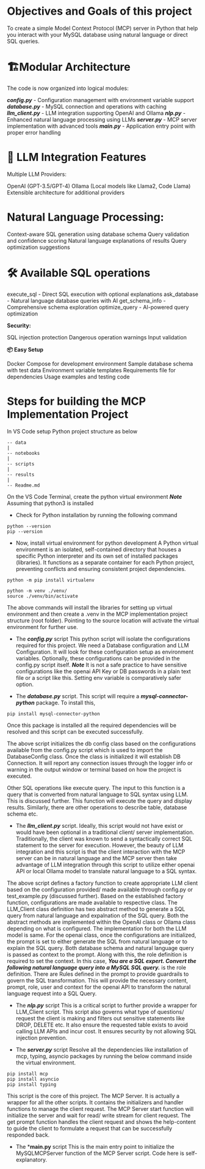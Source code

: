 # **Objectives and Goals of this project**
To create a simple Model Context Protocol (MCP) server in Python that help you interact with your MySQL database using natural language or direct SQL queries.

# **🏗️Modular Architecture**
The code is now organized into logical modules:

***config.py*** - Configuration management with environment variable support
***database.py*** - MySQL connection and operations with caching
***llm_client.py*** - LLM integration supporting OpenAI and Ollama
***nlp.py*** - Enhanced natural language processing using LLMs
***server.py*** - MCP server implementation with advanced tools
***main.py*** - Application entry point with proper error handling

# **🤖 LLM Integration Features**
Multiple LLM Providers:

OpenAI (GPT-3.5/GPT-4)
Ollama (Local models like Llama2, Code Llama)
Extensible architecture for additional providers

# **Natural Language Processing:**

Context-aware SQL generation using database schema
Query validation and confidence scoring
Natural language explanations of results
Query optimization suggestions

# **🛠️ Available SQL operations**

execute_sql - Direct SQL execution with optional explanations
ask_database - Natural language database queries with AI
get_schema_info - Comprehensive schema exploration
optimize_query - AI-powered query optimization

**Security:**

SQL injection protection
Dangerous operation warnings
Input validation

**📦 Easy Setup**

Docker Compose for development environment
Sample database schema with test data
Environment variable templates
Requirements file for dependencies
Usage examples and testing code

# **Steps for building the MCP Implementation Project**
In VS Code setup Python project structure as below 

```
-- data
|
-- notebooks
|
-- scripts
|
-- results
|
-- Readme.md
```
On the VS Code Terminal, create the python virtual environment
***Note*** Assuming that python3 is installed
- Check for Python installation by running the following command

```
python --version
pip --version
```
- Now, install virtual environment for python development
A Python virtual environment is an isolated, self-contained directory that houses a specific Python interpreter and its own set of installed packages (libraries). It functions as a separate container for each Python project, preventing conflicts and ensuring consistent project dependencies.

``` 
python -m pip install virtualenv

python -m venv ./venv/
source ./venv/bin/activate
```
The above commands will install the libraries for setting up virtual environment and then create a .venv in the MCP implementation project structure (root folder). Pointing to the source location will activate the virtual environment for further use.

- The ***config.py*** script
This python script will isolate the configurations required for this project. We need a Database configuration and LLM Configuration. 
It will look for these configuration setup as environment variables. Optionally, these configurations can be provided in the config.py script itself.
***Note*** It is not a safe practice to have sensitive configurations like the openai API Key or DB passwords in a plain text file or a script like this. Setting env variable is comparatively safer option.

- The ***database.py*** script.
This script will require a ***mysql-connector-python*** package. To install this,

```
pip install mysql-connector-python
```
Once this package is installed all the required dependencies will be resolved and this script can be executed successfully. 

The above script initializes the db config class based on the configurations available from the config.py script which is used to import the DatabaseConfig class.
Once the class is initialized it will establish DB Connection. It will report any connection issues through the logger info or warning in the output window or terminal based on how the project is executed.

Other SQL operations like execute query. The input to this function is a query that is converted from natural language to SQL syntax using LLM. This is discussed further. 
This function will execute the query and display results. Similarly, there are other operations to describe table, database schema etc.

- The ***llm_client.py*** script.
Ideally, this script would not have exist or would have been optional in a traditional client/ server implementation. Traditionally, the client was known to send a syntactically correct SQL statement to the server for execution. However, the beauty of LLM integration and this script is that the client interaction with the MCP server can be in natural language and the MCP server then take advantage of LLM integration through this script to utilize either openai API or local Ollama model to translate natural language to a SQL syntax. 

The above script defines a factory function to create appropriate LLM client based on the configuration provided/ made available through config.py or test_example.py (discussed further).
Based on the established factory function, configurations are made available to respective class.
The LLM_Client class definition has two abstract method to generate a SQL query from natural language and expalnation of the SQL query.
Both the abstract methods are implemented within the OpenAI class or Ollama class depending on what is configured.
The implementation for both the LLM model is same. 
For the openai class, once the configurations are initialized, the prompt is set to either generate the SQL from natural language or to explain the SQL query. 
Both database schema and natural language query is passed as context to the prompt. Along with this, the role definition is required to set the context. In this case,
***You are a SQL expert. Convert the following natural language query into a MySQL SQL query.*** is the role definition.
There are Rules defined in the prompt to provide guardrails to govern the SQL transformation. This will provide the necessary content, prompt, role, user and context for the openai API to transform the natural language request into a SQL Query. 

- The ***nlp.py*** script
This is a critical script to further provide a wrapper for LLM_Client script. This script also governs what type of questions/ request the client is making and filters out sensitive statements like DROP, DELETE etc. It also ensure the requested table exists to avoid calling LLM APIs and incur cost. It ensures security by not allowing SQL injection prevention.

- The ***server.py*** script
Resolve all the dependencies like installation of mcp, typing, asyncio packages by running the below command inside the virtual environment.

```
pip install mcp
pip install asyncio
pip install typing
```
This script is the core of this project. The MCP Server. It is actually a wrapper for all the other scripts. It contains the initializers and handler functions to manage the client request.
The MCP Server start function will initialize the server and wait for read/ write stream for client request. 
The get prompt function handles the client request and shows the help-content to guide the client to formulate a request that can be successfully responded back. 

- The ***main.py** script
This is the main entry point to initialize the MySQLMCPServer function of the MCP Server script.
Code here is self-explanatory.
